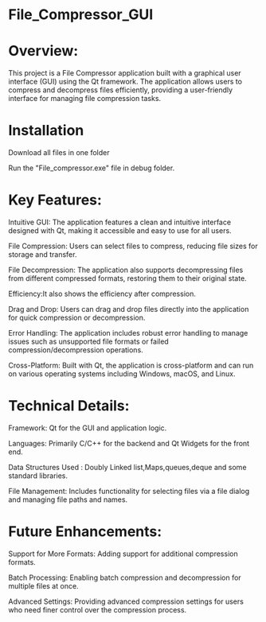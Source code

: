 # File_Compressor_GUI
# Overview:
This project is a File Compressor application built with a graphical user interface (GUI) using the Qt framework. The application allows users to compress and decompress files efficiently, providing a user-friendly interface for managing file compression tasks.

# Installation
Download all files in one folder

Run the "File_compressor.exe" file in debug folder.

# Key Features:

Intuitive GUI: The application features a clean and intuitive interface designed with Qt, making it accessible and easy to use for all users.

File Compression: Users can select files to compress, reducing file sizes for storage and transfer.

File Decompression: The application also supports decompressing files from different compressed formats, restoring them to their original state.

Efficiency:It also shows the efficiency after compression.

Drag and Drop: Users can drag and drop files directly into the application for quick compression or decompression.

Error Handling: The application includes robust error handling to manage issues such as unsupported file formats or failed compression/decompression operations.

Cross-Platform: Built with Qt, the application is cross-platform and can run on various operating systems including Windows, macOS, and Linux.

# Technical Details:

Framework: Qt for the GUI and application logic.

Languages: Primarily C/C++ for the backend and Qt Widgets for the front end.

Data Structures Used : Doubly Linked list,Maps,queues,deque and some standard libraries.

File Management: Includes functionality for selecting files via a file dialog and managing file paths and names.


# Future Enhancements:

Support for More Formats: Adding support for additional compression formats.

Batch Processing: Enabling batch compression and decompression for multiple files at once.

Advanced Settings: Providing advanced compression settings for users who need finer control over the compression process.

